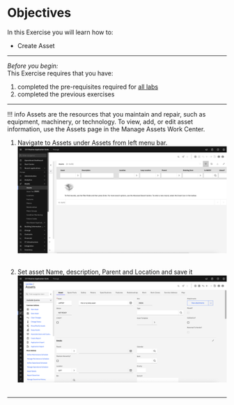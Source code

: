 # Objectives
In this Exercise you will learn how to:

* Create Asset

---
*Before you begin:*  
This Exercise requires that you have:

1. completed the pre-requisites required for [all labs](prereqs.md)
2. completed the previous exercises

---

!!! info
    Assets are the resources that you maintain and repair, such as equipment, machinery, or technology. To view, add, or edit asset information, use the Assets page in the Manage Assets Work Center.

1. Navigate to Assets under Assets from left menu bar.
![New Assets](img/asset_images/1_asset.png)&nbsp;&nbsp;

2. Set asset Name, description, Parent and Location and save it
![New Assets](img/asset_images/2_asset.png)&nbsp;&nbsp;

---
